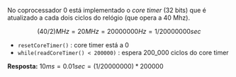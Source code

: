 No coprocessador 0 está implementado o _core timer_ (32 bits) que é atualizado a cada dois ciclos do relógio (que opera a 40 Mhz).

$$(40/2) MHz = 20 MHz = 20 000 000 Hz = 1/20 000 000 sec$$

- `resetCoreTimer()` : core timer está a 0
- `while(readCoreTimer() < 200000)` : espera 200_000 ciclos do core timer

**Resposta:** $10 ms = 0.01 sec = (1/20 000 000)*200 000$
